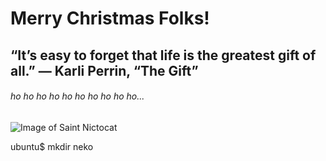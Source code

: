 # Merry Christmas Folks!

## “It’s easy to forget that life is the greatest gift of all.” — Karli Perrin, “The Gift”

###### ho ho ho ho ho ho ho ho ho ho...

![Image of Saint Nictocat](https://octodex.github.com/images/saint_nictocat.jpg)

ubuntu$ mkdir neko
